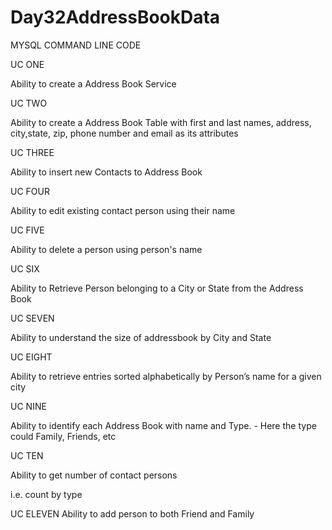 # Day32AddressBookData

MYSQL COMMAND LINE CODE


UC ONE 

Ability to create a Address Book Service


UC TWO 


Ability to create a Address Book Table with first and last names, address, city,state, zip, phone number and email as its attributes



UC THREE

Ability to insert new Contacts to Address Book



UC FOUR

Ability to edit existing contact person using their name



UC FIVE 

Ability to delete a person using person's name


UC SIX


Ability to Retrieve Person belonging to a City or State from the Address Book


UC SEVEN


Ability to understand the size of addressbook by City and State


UC EIGHT

Ability to retrieve entries sorted alphabetically by Person’s name for a given city


UC NINE

Ability to identify each Address Book with name and
Type. - Here the type could Family, Friends, etc


UC TEN

Ability to get number of contact persons 

i.e. count by type


UC ELEVEN
Ability to add person to both Friend and Family
